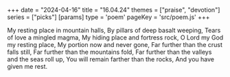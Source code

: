 +++
date = "2024-04-16"
title = "16.04.24"
themes = ["praise", "devotion"]
series = ["picks"]
[params]
  type = 'poem'
  pageKey = 'src/poem.js'
+++

My resting place in mountain halls,
By pillars of deep basalt weeping,
Tears of love a mingled magma,
My hiding place and fortress rock,
O Lord my God my resting place,
My portion now and never gone,
Far further than the crust falls still,
Far further than the mountains fold,
Far further than the valleys and the seas roll up,
You will remain farther than the rocks,
And you have given me rest.
